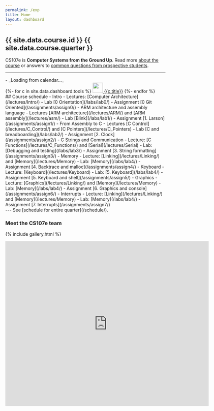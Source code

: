 ```yaml
---
permalink: /exp
title: Home
layout: dashboard
---
```


<style>
.upcoming ul {
    background-color:#f3f3f3;
    border: 1px solid gray;
    border-radius: 5px;
    padding: 10px; 
}

.upcoming li {
    list-style-type: none;
}

.upcoming .list-header {
    text-align: center;
    background-color: #666;
    color: white;
    font-weight: 700;
}

.upcoming .day {
    margin-top: 15px;
    border-bottom: 1px solid currentColor;
    font-size: 70%;
    font-weight: 700;
    color: #888;
    text-transform: uppercase;
    letter-spacing: 1px;
}

.upcoming .event:before {
    background-color: currentColor;
    border-radius: 3px;
    content: "|";
    margin: 3px 10px 3px 5px; /* TRBL */
}
.upcoming .lecture:before   { color:#008F00; }
.upcoming .lab:before       { color:#005493; }
.upcoming .assign:before    { color:#941100; }
.upcoming .oh:before        { color:#FF9300; }

.upcoming .event { font-size: 80%; }
.upcoming .what     { letter-spacing: 1px; width: 150px;}
.upcoming .start, .upcoming .stop   
                    { line-height:1.3; font-size: 90%;text-align: right; }
.upcoming .start    { font-weight: 700; }
.upcoming .stop     { color: #aaa; }
.upcoming li.event+li.event { border-top: 1px dotted #aaa; }

a[href^="http://"]:after, a[href^="https://"]:after {
    display: none;
}
</style>

## {{ site.data.course.id }} {{ site.data.course.quarter }} 

CS107e is __Computer Systems from the Ground Up__. Read more [about the course](/about/)
or answers to [common questions from prospective students](http://cs107e.stanford.edu).


---
<div class="d-flex flex-row">

<div id="upcoming" class="upcoming list-group" markdown="1">
- _Loading from calendar..._
</div>

<div class="" markdown="1">

<div class="btn-group rounded">
{%- for c in site.data.dashboard.tools %}
<a href="{{c.link}}" type="button" class="btn btn-link bg-light border"><img class="mx-auto d-block" src="/_assets/img/{{c.icon}}" width="32px"> {{c.title}}</a>
{%- endfor %}
</div>
## Course schedule
- Intro 
    - Lectures:  [Computer Architecture](/lectures/Intro/)
    - Lab [0 Orientation](/labs/lab0/)
    - Assignment [0 Git Oriented](/assignments/assign0/)
- ARM architecture and assembly language
    - Lectures [ARM architecture](/lectures/ARM/) and [ARM assembly](/lectures/asm/)
    - Lab [Blink](/labs/lab1/)
    - Assignment [1. Larson](/assignments/assign1/)
- From Assembly to C
    - Lectures [C Control](/lectures/C_Control/) and [C Pointers](/lectures/C_Pointers)
    - Lab [C and breadboarding](/labs/lab2/)
    - Assignment [2. Clock](/assignments/assign2/)
- C Strings and Communication
    - Lecture: [C Functions](/lectures/C_Functions/) and [Serial](/lectures/Serial)
    - Lab: [Debugging and testing](/labs/lab3/)
    - Assignment [3. String formatting](/assignments/assign3/)
- Memory
    - Lecture: [Linking](/lectures/Linking/) and [Memory](/lectures/Memory)
    - Lab: [Memory](/labs/lab4/)
    - Assignment [4. Backtrace and malloc](/assignments/assign4/)
- Keyboard
    - Lecture: [Keyboard](/lectures/Keyboard)
    - Lab: [5. Keyboard](/labs/lab4/)
    - Assignment [5. Keyboard and shell](/assignments/assign5/)
- Graphics
    - Lecture: [Graphics](/lectures/Linking/) and [Memory](/lectures/Memory)
    - Lab: [Memory](/labs/lab4/)
    - Assignment [6. Graphics and console](/assignments/assign6/)
- Interrupts
    - Lecture: [Linking](/lectures/Linking/) and [Memory](/lectures/Memory)
    - Lab: [Memory](/labs/lab4/)
    - Assignment [7. Interrupts](/assignments/assign7/)

</div>
</div>
---
See [schedule for entire quarter](/schedule/).

### Meet the CS107e team
{% include gallery.html %}

<iframe src="https://docs.google.com/forms/d/e/1FAIpQLSdBpyHM3qfbxmkqtXfjLDHyoIucF2K-4xtjehzIqUE3NUkBZg/viewform?embedded=true" width="640" height="519" frameborder="0" marginheight="0" marginwidth="0">Loading...</iframe>

<script src="https://ajax.googleapis.com/ajax/libs/jquery/3.2.1/jquery.min.js"></script>
<script src="/_assets/js/newgcal.js"></script>
